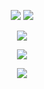 <p align = "center">
<img src = "https://github-readme-stats.vercel.app/api?username=GrassyUnknown&show_icons=true&theme=tokyonight&line_height=27">
<img src = "https://github-readme-stats.vercel.app/api/top-langs/?username=GrassyUnknown&theme=radical">
</p>
<p align = "center">
<img src = "https://github-profile-trophy.vercel.app/?username=GrassyUnknown&theme=juicyfresh&rank=-?" >
</p>
<p align = "center">
<img src = "https://i0.hdslb.com/bfs/new_dyn/d062551ab79f94ed3f23dd2619699ead17555975.jpg" >
</p>
<p align = "center">
<img src = "https://i2.hdslb.com/bfs/new_dyn/a32818259b3acf330b0338be995fa29e20455752.gif@1000w_772h.avif">
</p>
